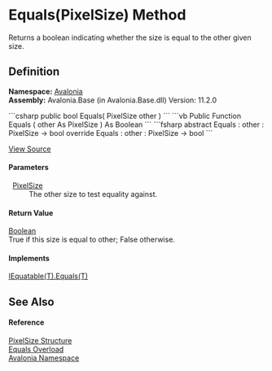 # Equals(PixelSize) Method


Returns a boolean indicating whether the size is equal to the other given size.



## Definition
**Namespace:** <a href="N_Avalonia">Avalonia</a>  
**Assembly:** Avalonia.Base (in Avalonia.Base.dll) Version: 11.2.0

<Tabs groupId="api-code-preview">
<TabItem value="csharp" label="C#">
```csharp
public bool Equals(
	PixelSize other
)
```
</TabItem>
<TabItem value="vb" label="VB">
```vb
Public Function Equals ( 
	other As PixelSize
) As Boolean
```
</TabItem>
<TabItem value="fsharp" label="F#">
```fsharp
abstract Equals : 
        other : PixelSize -> bool 
override Equals : 
        other : PixelSize -> bool 
```
</TabItem>
</Tabs>



<a href="https://github.com/AvaloniaUI/Avalonia/tree/master/src/Avalonia.Base/PixelSize.cs#L113" title="View the source code">View Source</a>



#### Parameters
<dl><dt>  <a href="T_Avalonia_PixelSize">PixelSize</a></dt><dd>The other size to test equality against.</dd></dl>

#### Return Value
<a href="https://learn.microsoft.com/dotnet/api/system.boolean" target="_blank" rel="noopener noreferrer">Boolean</a>  
True if this size is equal to other; False otherwise.

#### Implements
<a href="https://learn.microsoft.com/dotnet/api/system.iequatable-1.equals" target="_blank" rel="noopener noreferrer">IEquatable(T).Equals(T)</a>  


## See Also


#### Reference
<a href="T_Avalonia_PixelSize">PixelSize Structure</a>  
<a href="Overload_Avalonia_PixelSize_Equals">Equals Overload</a>  
<a href="N_Avalonia">Avalonia Namespace</a>  

